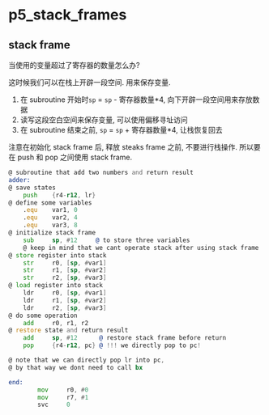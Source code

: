 # p5_stack_frames

## stack frame

当使用的变量超过了寄存器的数量怎么办?

这时候我们可以在栈上开辟一段空间. 用来保存变量. 

1. 在 subroutine 开始时`sp` = `sp` - 寄存器数量*4, 向下开辟一段空间用来存放数据
2. 读写这段空白空间来保存变量, 可以使用偏移寻址访问
3. 在 subroutine 结束之前, `sp` = `sp` + 寄存器数量*4, 让栈恢复回去

注意在初始化 stack frame 后, 释放 steaks frame 之前, 不要进行栈操作. 所以要在 push 和 pop 之间使用 stack frame.

```asm
@ subroutine that add two numbers and return result
adder: 
@ save states
    push    {r4-r12, lr}
@ define some variables
    .equ    var1, 0
    .equ    var2, 4
    .equ    var3, 8
@ initialize stack frame
    sub     sp, #12     @ to store three variables
    @ keep in mind that we cant operate stack after using stack frame
@ store register into stack
    str     r0, [sp, #var1]
    str     r1, [sp, #var2]
    str     r2, [sp, #var3]
@ load register into stack
    ldr     r0, [sp, #var1]
    ldr     r1, [sp, #var2]
    ldr     r2, [sp, #var3]
@ do some operation
    add     r0, r1, r2
@ restore state and return result
    add     sp, #12      @ restore stack frame before return 
    pop     {r4-r12, pc} @ !!! we directly pop to pc!

@ note that we can directly pop lr into pc,
@ by that way we dont need to call bx

end:    
        mov     r0, #0
        mov     r7, #1
        svc     0
```

